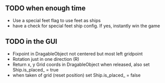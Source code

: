 ## TODO when enough time

- Use a special feet flag to use feet as ships
- have a check for special feet ship config. If yes, instantly win the game

## TODO in the GUI

- Fixpoint in DragableObject not centered but most left gridpoint
- Rotation just in one direction (R)
- Return x, y Grid coords in DragableObject when released, also set Ship.is_placed_ = true
- when taken of grid (reset position) set Ship.is_placed_ = false
